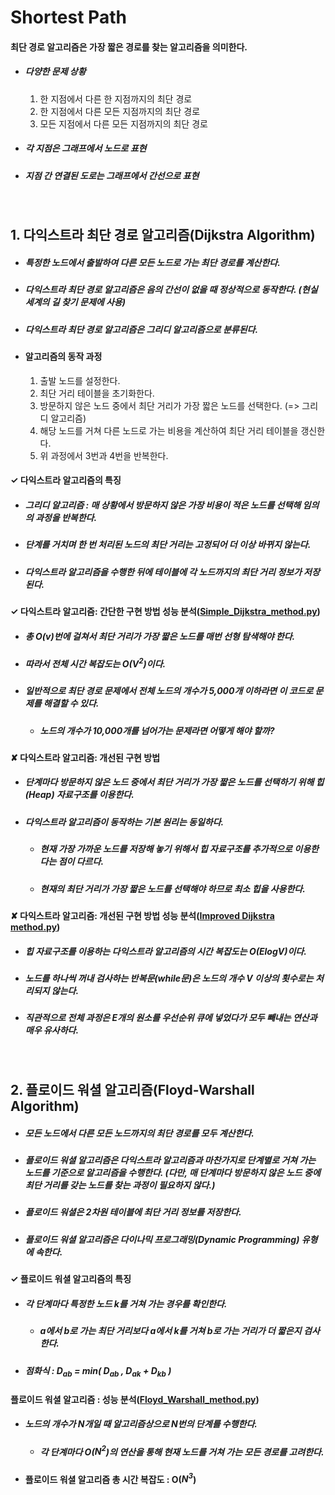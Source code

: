 # Shortest Path

#### 최단 경로 알고리즘은 가장 짧은 경로를 찾는 알고리즘을 의미한다.
- ##### 다양한 문제 상황
  1) 한 지점에서 다른 한 지점까지의 최단 경로
  2) 한 지점에서 다른 모든 지점까지의 최단 경로
  3) 모든 지점에서 다른 모든 지점까지의 최단 경로
- ##### 각 지점은 그래프에서 **노드**로 표현
- ##### 지점 간 연결된 도로는 그래프에서 **간선**으로 표현
<br>

## 1. 다익스트라 최단 경로 알고리즘(Dijkstra Algorithm)
- ##### 특정한 노드에서 출발하여 다른 모든 노드로 가는 최단 경로를 계산한다.
- ##### 다익스트라 최단 경로 알고리즘은 음의 간선이 없을 때 정상적으로 동작한다. (현실 세계의 길 찾기 문제에 사용)
- ##### 다익스트라 최단 경로 알고리즘은 *그리디 알고리즘*으로 분류된다.
- #### 알고리즘의 동작 과정
  1) 출발 노드를 설정한다.
  2) 최단 거리 테이블을 초기화한다.
  3) 방문하지 않은 노드 중에서 최단 거리가 가장 짧은 노드를 선택한다. (=> 그리디 알고리즘)
  4) 해당 노드를 거쳐 다른 노드로 가는 비용을 계산하여 최단 거리 테이블을 갱신한다.
  5) 위 과정에서 3번과 4번을 반복한다.

#### ✓ 다익스트라 알고리즘의 특징
- ##### 그리디 알고리즘 : **매 상황에서 방문하지 않은 가장 비용이 적은 노드를 선택**해 임의의 과정을 반복한다.
- ##### 단계를 거치며 한 번 처리된 노드의 최단 거리는 고정되어 더 이상 바뀌지 않는다.
- ##### 다익스트라 알고리즘을 수행한 뒤에 *테이블에 각 노드까지의 최단 거리 정보가 저장*된다.

#### ✓ 다익스트라 알고리즘: 간단한 구현 방법 성능 분석([Simple_Dijkstra_method.py](https://github.com/chlgksdbs/Coding-Test-Algorithm/blob/main/09.%20Shortest%20Path/Simple_Dijkstra_method.py))
- ##### 총 O(*v*)번에 걸쳐서 최단 거리가 가장 짧은 노드를 매번 선형 탐색해야 한다.
- ##### 따라서 전체 시간 복잡도는 O(*V<sup>2</sup>*)이다.
- ##### 일반적으로 최단 경로 문제에서 전체 노드의 개수가 5,000개 이하라면 이 코드로 문제를 해결할 수 있다.
  - ##### 노드의 개수가 10,000개를 넘어가는 문제라면 어떻게 해야 할까?

#### ✘ 다익스트라 알고리즘: 개선된 구현 방법
- ##### 단계마다 방문하지 않은 노드 중에서 최단 거리가 가장 짧은 노드를 선택하기 위해 힙(Heap) 자료구조를 이용한다.
- ##### 다익스트라 알고리즘이 동작하는 기본 원리는 동일하다.
  - ##### 현재 가장 가까운 노드를 저장해 놓기 위해서 힙 자료구조를 추가적으로 이용한다는 점이 다르다.
  - ##### 현재의 최단 거리가 가장 짧은 노드를 선택해야 하므로 최소 힙을 사용한다.

#### ✘ 다익스트라 알고리즘: 개선된 구현 방법 성능 분석([Improved Dijkstra method.py](https://github.com/chlgksdbs/Coding-Test-Algorithm/blob/main/09.%20Shortest%20Path/Improved_Dijkstra_method.py))
- ##### 힙 자료구조를 이용하는 다익스트라 알고리즘의 시간 복잡도는 O(*ElogV*)이다.
- ##### 노드를 하나씩 꺼내 검사하는 반복문(while문)은 노드의 개수 V 이상의 횟수로는 처리되지 않는다.
- ##### 직관적으로 전체 과정은 E개의 원소를 우선순위 큐에 넣었다가 모두 빼내는 연산과 매우 유사하다.
<br>

## 2. 플로이드 워셜 알고리즘(Floyd-Warshall Algorithm) 
- ##### 모든 노드에서 다른 모든 노드까지의 최단 경로를 모두 계산한다.
- ##### 플로이드 워셜 알고리즘은 다익스트라 알고리즘과 마찬가지로 단계별로 **거쳐 가는 노드를 기준으로 알고리즘을 수행한다.** (다만, 매 단계마다 방문하지 않은 노드 중에 최단 거리를 갖는 노드를 찾는 과정이 필요하지 않다.)
- ##### 플로이드 워셜은 2차원 테이블에 최단 거리 정보를 저장한다.
- ##### 플로이드 워셜 알고리즘은 *다이나믹 프로그래밍(Dynamic Programming)* 유형에 속한다.

#### ✓ 플로이드 워셜 알고리즘의 특징
- ##### 각 단계마다 특정한 노드 k를 거쳐 가는 경우를 확인한다.
  - ##### a에서 b로 가는 최단 거리보다 a에서 k를 거쳐 b로 가는 거리가 더 짧은지 검사한다.
- ##### 점화식 : $D_{ab}$ = *min*( $D_{ab}$ ,  $D_{ak}$ + $D_{kb}$ )

#### 플로이드 워셜 알고리즘 : 성능 분석([Floyd_Warshall_method.py](https://github.com/chlgksdbs/Coding-Test-Algorithm/blob/main/09.%20Shortest%20Path/Floyd_Warshall_method.py))
- ##### 노드의 개수가 N개일 때 알고리즘상으로 N번의 단계를 수행한다.
  - ##### 각 단계마다 O(*N<sup>2</sup>*)의 연산을 통해 현재 노드를 거쳐 가는 모든 경로를 고려한다.
- #### 플로이드 워셜 알고리즘 총 시간 복잡도 : O(*N<sup>3</sup>*)
